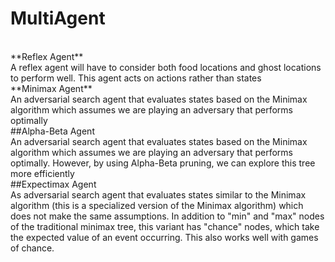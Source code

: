 # MultiAgent
</br>
**Reflex Agent**
</br>
A reflex agent will have to consider both food locations and ghost locations
to perform well. This agent acts on actions rather than states
</br>
**Minimax Agent**
</br>
An adversarial search agent that evaluates states based on the Minimax algorithm
which assumes we are playing an adversary that performs optimally
</br>
##Alpha-Beta Agent
</br>
An adversarial search agent that evaluates states based on the Minimax algorithm
which assumes we are playing an adversary that performs optimally. However, by
using Alpha-Beta pruning, we can explore this tree more efficiently
</br>
##Expectimax Agent
</br>
As adversarial search agent that evaluates states similar to the Minimax
algorithm (this is a specialized version of the Minimax algorithm) which does
not make the same assumptions. In addition to "min" and "max" nodes of the
traditional minimax tree, this variant has "chance" nodes, which take the
expected value of an event occurring. This also works well with games of chance.

